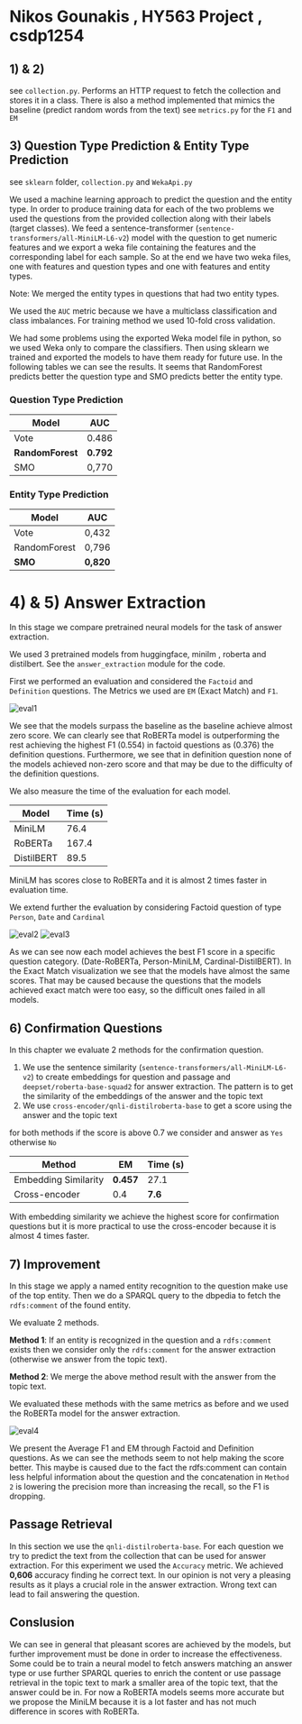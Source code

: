 # Nikos Gounakis , HY563 Project , csdp1254

## 1) & 2)

see `collection.py`. Performs an HTTP request to fetch the collection and stores it in a class.
There is also a method implemented that mimics the baseline (predict random words from the text)
see `metrics.py` for the `F1` and `EM`

## 3) Question Type Prediction & Entity Type Prediction

see `sklearn` folder, `collection.py` and `WekaApi.py`

We used a machine learning approach to predict the question and the entity type. In order to produce training data for each of the two problems we used the questions from the provided collection along with their labels (target classes). We feed a sentence-transformer (`sentence-transformers/all-MiniLM-L6-v2`) model with the question to get numeric features and we export a weka file containing the features and the corresponding label for each sample. So at the end we have two weka files, one with features and question types and one with features and entity types.

Note: We merged the entity types in questions that had two entity types.

We used the `AUC` metric because we have a multiclass classification and class imbalances.
For training method we used 10-fold cross validation.

We had some problems using the exported Weka model file in python, so we used Weka only to compare the classifiers. Then using sklearn we trained and exported the models to have them ready for future use. In the following tables we can see the results. It seems that RandomForest predicts better the question type and SMO predicts better the entity type.

### Question Type Prediction

| Model            | AUC       |
| ---------------- | --------- |
| Vote             | 0.486     |
| **RandomForest** | **0.792** |
| SMO              | 0,770     |

### Entity Type Prediction

| Model        | AUC       |
| ------------ | --------- |
| Vote         | 0,432     |
| RandomForest | 0,796     |
| **SMO**      | **0,820** |

# 4) & 5) Answer Extraction

In this stage we compare pretrained neural models for the task of answer extraction.

We used 3 pretrained models from huggingface, minilm , roberta and distilbert. See the `answer_extraction` module for the code.

First we performed an evaluation and considered the `Factoid` and `Definition` questions. The Metrics we used are `EM` (Exact Match) and `F1`.

![eval1](./assets/Evaluation%20on%20Factoid%20and%20Definition%20Questions.png)

We see that the models surpass the baseline as the baseline achieve almost zero score. We can clearly see that RoBERTa model is outperforming the rest achieving the highest F1 (0.554) in factoid questions as (0.376) the definition questions. Furthermore, we see that in definition question none of the models achieved non-zero score and that may be due to the difficulty of the definition questions.

We also measure the time of the evaluation for each model.

| Model      | Time (s) |
| ---------- | -------- |
| MiniLM     | 76.4     |
| RoBERTa    | 167.4    |
| DistilBERT | 89.5     |

MiniLM has scores close to RoBERTa and it is almost 2 times faster in evaluation time.

We extend further the evaluation by considering Factoid question of type `Person`, `Date` and `Cardinal`

![eval2](assets/Extended%20Evaluation%20(F1).png)
![eval3](assets/Extended%20Evaluation%20(EM).png)

As we can see now each model achieves the best F1 score in a specific question category. (Date-RoBERTa, Person-MiniLM, Cardinal-DistilBERT). In the Exact Match visualization we see that the models have almost the same scores. That may be caused because the questions that the models achieved exact match were too easy, so the difficult ones failed in all models.

## 6) Confirmation Questions

In this chapter we evaluate 2 methods for the confirmation question.

1. We use the sentence similarity (`sentence-transformers/all-MiniLM-L6-v2`) to create embeddings for question and passage and `deepset/roberta-base-squad2` for answer extraction. The pattern is to get the similarity of the embeddings of the answer and the topic text
2. We use `cross-encoder/qnli-distilroberta-base` to get a score using the answer and the topic text

for both methods if the score is above 0.7 we consider and answer as `Yes` otherwise `No`

| Method               | EM        | Time (s) |
| -------------------- | --------- | -------- |
| Embedding Similarity | **0.457** | 27.1     |
| Cross-encoder        | 0.4       | **7.6**  |

With embedding similarity we achieve the highest score for confirmation questions but it is more practical to use the cross-encoder because it is almost 4 times faster.

## 7) Improvement

In this stage we apply a named entity recognition to the question make use of the top entity. Then we do a SPARQL query to the dbpedia to fetch the `rdfs:comment` of the found entity.

We evaluate 2 methods.

**Method 1**: If an entity is recognized in the question and a `rdfs:comment` exists then we consider only the `rdfs:comment` for the answer extraction (otherwise we answer from the topic text).

**Method 2**: We merge the above method result with the answer from the topic text.

We evaluated these methods with the same metrics as before and we used the RoBERTa model for the answer extraction.

![eval4](assets/Evaluation%20for%20different%20methods.png)

We present the Average F1 and EM through Factoid and Definition questions. As we can see the methods seem to not help making the score better. This maybe is caused due to the fact the rdfs:comment can contain less helpful information about the question and the concatenation in `Method 2` is lowering the precision more than increasing the recall, so the F1 is dropping.

## Passage Retrieval

In this section we use the `qnli-distilroberta-base`. For each question we try to predict the text from the collection that can be used for answer extraction. For this experiment we used the `Accuracy` metric. We achieved **0,606** accuracy finding he correct text. In our opinion is not very a pleasing results as it plays a crucial role in the answer extraction. Wrong text can lead to fail answering the question.

## Conslusion

We can see in general that pleasant scores are achieved by the models, but further improvement must be done in order to increase the effectiveness. Some could be to train a neural model to fetch answers matching an answer type or use further SPARQL queries to enrich the content or use passage retrieval in the topic text to mark a smaller area of the topic text, that the answer could be in. For now a RoBERTA models seems more accurate but we propose the MiniLM because it is a lot faster and has not much difference in scores with RoBERTa.
